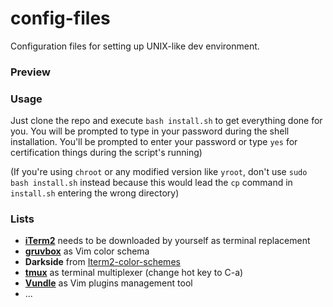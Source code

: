 config-files
============

Configuration files for setting up UNIX-like dev environment.

### Preview


### Usage
Just clone the repo and execute `bash install.sh` to get everything done for you. You will be prompted to type in your password during the shell installation. You'll be prompted to enter your password or type `yes` for certification things during the script's running)

(If you're using `chroot` or any modified version like `yroot`, don't use `sudo bash install.sh` instead because this would lead the `cp` command in `install.sh` entering the wrong directory)

### Lists

* **[iTerm2](http://iterm2.com/)** needs to be downloaded by yourself as terminal replacement
* **[gruvbox](https://github.com/morhetz/gruvbox)** as Vim color schema
* **Darkside** from [Iterm2-color-schemes](http://iterm2colorschemes.com/)
* **[tmux](http://tmux.sourceforge.net/)** as terminal multiplexer (change hot key to C-a)
* **[Vundle](https://github.com/gmarik/Vundle.vim)** as Vim plugins management tool
* ...

